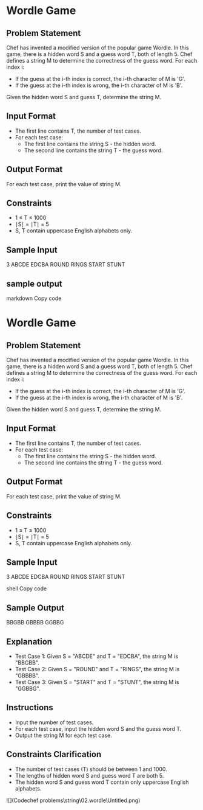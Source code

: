 # Wordle Game

## Problem Statement

Chef has invented a modified version of the popular game Wordle. In this game, there is a hidden word S and a guess word T, both of length 5. Chef defines a string M to determine the correctness of the guess word. For each index i:

- If the guess at the i-th index is correct, the i-th character of M is 'G'.
- If the guess at the i-th index is wrong, the i-th character of M is 'B'.

Given the hidden word S and guess T, determine the string M.

## Input Format

- The first line contains T, the number of test cases.
- For each test case:
  - The first line contains the string S - the hidden word.
  - The second line contains the string T - the guess word.

## Output Format

For each test case, print the value of string M.

## Constraints

- 1 ≤ T ≤ 1000
- ∣S∣ = ∣T∣ = 5
- S, T contain uppercase English alphabets only.

## Sample Input
3
ABCDE
EDCBA
ROUND
RINGS
START
STUNT

## sample output


markdown
Copy code
# Wordle Game

## Problem Statement

Chef has invented a modified version of the popular game Wordle. In this game, there is a hidden word S and a guess word T, both of length 5. Chef defines a string M to determine the correctness of the guess word. For each index i:

- If the guess at the i-th index is correct, the i-th character of M is 'G'.
- If the guess at the i-th index is wrong, the i-th character of M is 'B'.

Given the hidden word S and guess T, determine the string M.

## Input Format

- The first line contains T, the number of test cases.
- For each test case:
  - The first line contains the string S - the hidden word.
  - The second line contains the string T - the guess word.

## Output Format

For each test case, print the value of string M.

## Constraints

- 1 ≤ T ≤ 1000
- ∣S∣ = ∣T∣ = 5
- S, T contain uppercase English alphabets only.

## Sample Input

3
ABCDE
EDCBA
ROUND
RINGS
START
STUNT

shell
Copy code

## Sample Output

BBGBB
GBBBB
GGBBG


## Explanation

- Test Case 1: Given S = "ABCDE" and T = "EDCBA", the string M is "BBGBB".
- Test Case 2: Given S = "ROUND" and T = "RINGS", the string M is "GBBBB".
- Test Case 3: Given S = "START" and T = "STUNT", the string M is "GGBBG".

## Instructions

- Input the number of test cases.
- For each test case, input the hidden word S and the guess word T.
- Output the string M for each test case.

## Constraints Clarification

- The number of test cases (T) should be between 1 and 1000.
- The lengths of hidden word S and guess word T are both 5.
- The hidden word S and guess word T contain only uppercase English alphabets.


![](Codechef problems\string\02.wordle\Untitled.png)
